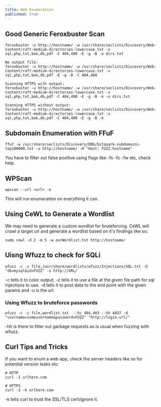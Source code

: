 ```yaml
---
title: Web Enumeration
published: true
---
```

<h2>Good Generic Feroxbuster Scan</h2>

```
feroxbuster -u http://hostname/ -w /usr/share/seclists/Discovery/Web-Content/raft-medium-directories-lowercase.txt -x sql,php,txt,bak,db,pdf -C 404,400 -E -g -B -o dirs.txt

No output file:
feroxbuster -u http://hostname/ -w /usr/share/seclists/Discovery/Web-Content/raft-medium-directories-lowercase.txt -x sql,php,txt,bak,db,pdf -E -g -B -C 404,400

Scanning HTTPS with output:
feroxbuster -u http://hostname/ -w /usr/share/seclists/Discovery/Web-Content/raft-medium-directories-lowercase.txt -x sql,php,txt,bak,db,pdf -C 404,400 -E -g -B -k -o dirs.txt

Scanning HTTPS without output:
feroxbuster -u http://hostname/ -w /usr/share/seclists/Discovery/Web-Content/raft-medium-directories-lowercase.txt -x sql,php,txt,bak,db,pdf -C 404,400 -E -g -B -k
```
<h2>Subdomain Enumeration with FFuF</h2>

```
ffuf -w /usr/share/seclists/Discovery/DNS/bitquark-subdomains-top100000.txt -u http://hostname/ -H "Host: FUZZ.hostname"
```

You have to filter out false positive using flags like -fs -fc -fw etc, check help.

<h2>WPScan</h2>

```
wpscan --url <url> -e
```

This will run enumeration on everything it can.

<h2>Using CeWL to Generate a Wordlist </h2>

We may need to generate a custom wordlist for bruteforcing. CeWL will crawl a target url and generate a wordlist based on it's findings like so:

```
sudo cewl -d 2 -m 5 -w ourWordlist.txt http://hostname/
```
<h2> Uisng Wfuzz to check for SQLi </h2>

```
wfuzz -c -z file,/usr/share/wordlists/wfuzz/Injections/SQL.txt -d "db=mysql&id=FUZZ" -u http://URL/
```

-c tells it to color output, -z tells it to use a file at the given file path for sql injections to use. -d tells it to post data to the end point with the given params and -u is the url.

<h3> Using Wfuzz to bruteforce passwords </h3>

```
wfuzz -c -z file,wordlist.txt  --hc 404,403 --hh 4837 -d "username=someusername&password=FUZZ" "http://login.url/"
```

-hh is there to filter out garbage requests as is usual when fuzzing with wfuzz.

<h2> Curl Tips and Tricks </h2>

If you want to enum a web app, check the server headers like so for potential version leaks etc:

```
# HTTP
curl -I urlhere.com

# HTTPS
curl -I -k urlhere.com
```

-k tells curl to trust the SSL/TLS cert/ignore it.